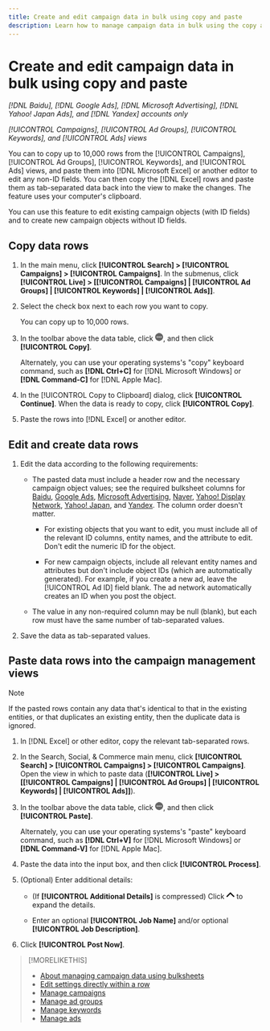 ```yaml
---
title: Create and edit campaign data in bulk using copy and paste
description: Learn how to manage campaign data in bulk using the copy and paste feature.
---
```

# Create and edit campaign data in bulk using copy and paste

*[!DNL Baidu], [!DNL Google Ads], [!DNL Microsoft Advertising], [!DNL Yahoo! Japan Ads], and [!DNL Yandex] accounts only*

*[!UICONTROL Campaigns], [!UICONTROL Ad Groups], [!UICONTROL Keywords], and [!UICONTROL Ads] views*

You can to copy up to 10,000 rows from the [!UICONTROL Campaigns], [!UICONTROL Ad Groups], [!UICONTROL Keywords], and [!UICONTROL Ads] views, and paste them into [!DNL Microsoft Excel] or another editor to edit any non-ID fields. You can then copy the [!DNL Excel] rows and paste them as tab-separated data back into the view to make the changes. The feature uses your computer's clipboard.

You can use this feature to edit existing campaign objects (with ID fields) and to create new campaign objects without ID fields.

## Copy data rows

1. In the main menu, click **[!UICONTROL Search] > [!UICONTROL Campaigns] > [!UICONTROL Campaigns]**. In the submenus, click **[!UICONTROL Live] > \[[!UICONTROL Campaigns] \| [!UICONTROL Ad Groups] \| [!UICONTROL Keywords] \| [!UICONTROL Ads]\]**.

1. Select the check box next to each row you want to copy.

   You can copy up to 10,000 rows.

1. In the toolbar above the data table, click ![More](/help/search-social-commerce/assets/more.png "More"), and then click **[!UICONTROL Copy]**.

   Alternately, you can use your operating systems's "copy" keyboard command, such as **[!DNL Ctrl+C]** for [!DNL Microsoft Windows] or **[!DNL Command-C]** for [!DNL Apple Mac].

1. In the [!UICONTROL Copy to Clipboard] dialog, click **[!UICONTROL Continue]**. When the data is ready to copy, click **[!UICONTROL Copy]**.

1. Paste the rows into [!DNL Excel] or another editor.

## Edit and create data rows

1. Edit the data according to the following requirements:

   * The pasted data must include a header row and the necessary campaign object values; see the required bulksheet columns for [Baidu](/help/search-social-commerce/campaign-management/bulksheets/bulksheet-data-formats/bulksheet-data-baidu.md), [Google Ads](/help/search-social-commerce/campaign-management/bulksheets/bulksheet-data-formats/bulksheet-data-google.md), [Microsoft Advertising](/help/search-social-commerce/campaign-management/bulksheets/bulksheet-data-formats/bulksheet-data-microsoft.md), [Naver](/help/search-social-commerce/campaign-management/bulksheets/bulksheet-data-formats/bulksheet-data-naver.md), [Yahoo! Display Network](/help/search-social-commerce/campaign-management/bulksheets/bulksheet-data-formats/bulksheet-data-yahoo-display-network.md), [Yahoo! Japan](/help/search-social-commerce/campaign-management/bulksheets/bulksheet-data-formats/bulksheet-data-yahoo-japan.md), and [Yandex](/help/search-social-commerce/campaign-management/bulksheets/bulksheet-data-formats/bulksheet-data-yandex.md). The column order doesn't matter.
     
     * For existing objects that you want to edit, you must include all of the relevant ID columns, entity names, and the attribute to edit. Don't edit the numeric ID for the object.
     
     * For new campaign objects, include all relevant entity names and attributes but don't include object IDs (which are automatically generated). For example, if you create a new ad, leave the [!UICONTROL Ad ID] field blank. The ad network automatically creates an ID when you post the object.
   
   * The value in any non-required column may be null (blank), but each row must have the same number of tab-separated values.

1. Save the data as tab-separated values.

## Paste data rows into the campaign management views

>[!NOTE]
>
>If the pasted rows contain any data that's identical to that in the existing entities, or that duplicates an existing entity, then the duplicate data is ignored.

1. In [!DNL Excel] or other editor, copy the relevant tab-separated rows.

1. In the Search, Social, & Commerce main menu, click **[!UICONTROL Search] > [!UICONTROL Campaigns] > [!UICONTROL Campaigns]**. Open the view in which to paste data (**[!UICONTROL Live] > \[[!UICONTROL Campaigns] \| [!UICONTROL Ad Groups] \| [!UICONTROL Keywords] \| [!UICONTROL Ads]\]**).

1. In the toolbar above the data table, click ![More](/help/search-social-commerce/assets/more.png "More"), and then click **[!UICONTROL Paste]**.

   Alternately, you can use your operating systems's "paste" keyboard command, such as **[!DNL Ctrl+V]** for [!DNL Microsoft Windows] or **[!DNL Command-V]** for [!DNL Apple Mac].

1. Paste the data into the input box, and then click **[!UICONTROL Process]**.

1. (Optional) Enter additional details:
   
   * (If **[!UICONTROL Additional Details]** is compressed) Click ![Open](/help/search-social-commerce/assets/chevron-up.png "Open") to expand the details.
   
   * Enter an optional **[!UICONTROL Job Name]** and/or optional **[!UICONTROL Job Description]**.

1. Click **[!UICONTROL Post Now]**.


>[!MORELIKETHIS]
>
>* [About managing campaign data using bulksheets](/help/search-social-commerce/campaign-management/bulksheets/bulksheet-about.md)
>* [Edit settings directly within a row](/help/search-social-commerce/common-tasks/settings-edit-within-row.md)
>* [Manage campaigns](/help/search-social-commerce/campaign-management/campaigns/campaign-manage.md)
>* [Manage ad groups](/help/search-social-commerce/campaign-management/campaigns/ad-group-manage.md)
>* [Manage keywords](/help/search-social-commerce/campaign-management/campaigns/keyword-manage.md)
>* [Manage ads](/help/search-social-commerce/campaign-management/campaigns/ad-manage.md)
